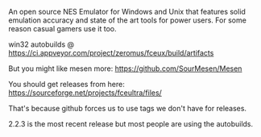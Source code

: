 An open source NES Emulator for Windows and Unix that features solid emulation accuracy and state of the art tools for power users. For some reason casual gamers use it too.

win32 autobuilds @ https://ci.appveyor.com/project/zeromus/fceux/build/artifacts

But you might like mesen more: https://github.com/SourMesen/Mesen 

You should get releases from here: https://sourceforge.net/projects/fceultra/files/

That's because github forces us to use tags we don't have for releases.

2.2.3 is the most recent release but most people are using the autobuilds.
